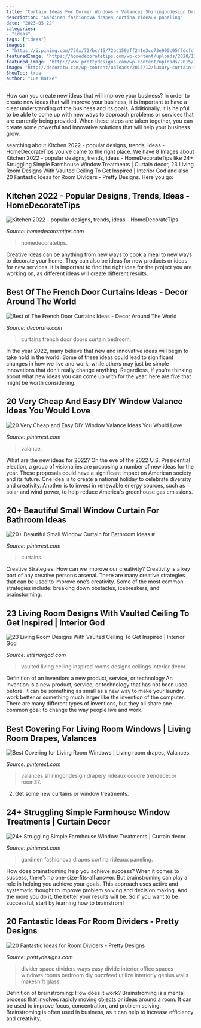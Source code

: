 ```yaml
---
title: "Curtain Ideas For Dormer Windows ~ Valances Shiningondesign Drapery Rideaux Coudre Trendedecor Room37"
description: "Gardinen fashionova drapes cortina rideaux paneling"
date: "2023-05-22"
categories:
- "ideas"
tags: ["ideas"]
images:
- "https://i.pinimg.com/736x/72/bc/15/72bc159aff241e3cc73e900c95f7dcfd.jpg"
featuredImage: "https://homedecoratetips.com/wp-content/uploads/2020/11/Kitchen-2022-popular-designs-trends-ideas-9.jpg"
featured_image: "http://www.prettydesigns.com/wp-content/uploads/2015/10/Easy-Room-Divider.jpg"
image: "http://decoratw.com/wp-content/uploads/2015/12/luxury-curtain-ideas.jpg"
ShowToc: true
author: "Lue Ratke"
---
```



How can you create new ideas that will improve your business?
In order to create new ideas that will improve your business, it is important to have a clear understanding of the business and its goals. Additionally, it is helpful to be able to come up with new ways to approach problems or services that are currently being provided. When these steps are taken together, you can create some powerful and innovative solutions that will help your business grow.

	

		
searching about Kitchen 2022 - popular designs, trends, ideas - HomeDecorateTips you've came to the right place. We have 8 Images about Kitchen 2022 - popular designs, trends, ideas - HomeDecorateTips like 24+ Struggling Simple Farmhouse Window Treatments | Curtain decor, 23 Living Room Designs With Vaulted Ceiling To Get Inspired | Interior God and also 20 Fantastic Ideas for Room Dividers - Pretty Designs. Here you go:
		
    
## Kitchen 2022 - Popular Designs, Trends, Ideas - HomeDecorateTips

<img loading=lazy src="https://homedecoratetips.com/wp-content/uploads/2020/11/Kitchen-2022-popular-designs-trends-ideas-9.jpg" onerror="this.onerror=null;this.src='https://tse1.mm.bing.net/th?id=OIP.HguoF7JyzhPh1GJ7qlzRRQHaFP&amp;pid=15.1';" alt="Kitchen 2022 - popular designs, trends, ideas - HomeDecorateTips">

_Source: homedecoratetips.com_

>homedecoratetips. 

	

Creative ideas can be anything from new ways to cook a meal to new ways to decorate your home. They can also be ideas for new products or ideas for new services. It is important to find the right idea for the project you are working on, as different ideas will create different results.

    
## Best Of The French Door Curtains Ideas - Decor Around The World

<img loading=lazy src="http://decoratw.com/wp-content/uploads/2015/12/luxury-curtain-ideas.jpg" onerror="this.onerror=null;this.src='https://tse4.mm.bing.net/th?id=OIP.CL3_cJXLJqiKXv1OPtLAygHaLI&amp;pid=15.1';" alt="Best of The French Door Curtains Ideas - Decor Around The World">

_Source: decoratw.com_

>curtains french door doors curtain bedroom. 

	

In the year 2022, many believe that new and innovative ideas will begin to take hold in the world. Some of these ideas could lead to significant changes in how we live and work, while others may just be simple innovations that don't really change anything. Regardless, if you're thinking about what new ideas you can come up with for the year, here are five that might be worth considering.

    
## 20 Very Cheap And Easy DIY Window Valance Ideas You Would Love

<img loading=lazy src="https://i.pinimg.com/736x/72/bc/15/72bc159aff241e3cc73e900c95f7dcfd.jpg" onerror="this.onerror=null;this.src='https://tse4.mm.bing.net/th?id=OIP.MKm9Sb5fWwjgJrx_YpR8rAHaLN&amp;pid=15.1';" alt="20 Very Cheap and Easy DIY Window Valance Ideas You Would Love">

_Source: pinterest.com_

>valance. 

	

What are the new ideas for 2022?
On the eve of the 2022 U.S. Presidential election, a group of visionaries are proposing a number of new ideas for the year. These proposals could have a significant impact on American society and its future. One idea is to create a national holiday to celebrate diversity and creativity. Another is to invest in renewable energy sources, such as solar and wind power, to help reduce America's greenhouse gas emissions.

    
## 20+ Beautiful Small Window Curtain For Bathroom Ideas #

<img loading=lazy src="https://i.pinimg.com/736x/5c/ba/89/5cba89b691e6193ef5a8efbf065fcfbb.jpg" onerror="this.onerror=null;this.src='https://tse3.mm.bing.net/th?id=OIP.ClSAmWolD0Tnbhy44C2WpgHaLH&amp;pid=15.1';" alt="20+ Beautiful Small Window Curtain for Bathroom Ideas #">

_Source: pinterest.com_

>curtains. 

	

Creative Strategies: How can we improve our creativity?
Creativity is a key part of any creative person’s arsenal. There are many creative strategies that can be used to improve one’s creativity. Some of the most common strategies include: breaking down obstacles, icebreakers, and brainstorming.

    
## 23 Living Room Designs With Vaulted Ceiling To Get Inspired | Interior God

<img loading=lazy src="http://interiorgod.com/wp-content/uploads/2016/11/living-rooms-with-vaulted-ceilings.jpg" onerror="this.onerror=null;this.src='https://tse1.mm.bing.net/th?id=OIP.j8vCjkSO2GlhSr4vS8njIAHaJ2&amp;pid=15.1';" alt="23 Living Room Designs With Vaulted Ceiling To Get Inspired | Interior God">

_Source: interiorgod.com_

>vaulted living ceiling inspired rooms designs ceilings interior decor. 

	

Definition of an invention: a new product, service, or technology
An invention is a new product, service, or technology that has not been used before. It can be something as small as a new way to make your laundry work better or something much larger like the invention of the computer. There are many different types of inventions, but they all share one common goal: to change the way people live and work.

    
## Best Covering For Living Room Windows | Living Room Drapes, Valances

<img loading=lazy src="https://i.pinimg.com/736x/2b/89/8f/2b898f7529f1e37766ea198a654c4beb.jpg" onerror="this.onerror=null;this.src='https://tse3.mm.bing.net/th?id=OIP.RCZCcU3R2DNXr2LV_iMNEAHaKX&amp;pid=15.1';" alt="Best Covering for Living Room Windows | Living room drapes, Valances">

_Source: pinterest.com_

>valances shiningondesign drapery rideaux coudre trendedecor room37. 

	

2. Get some new curtains or window treatments.

    
## 24+ Struggling Simple Farmhouse Window Treatments | Curtain Decor

<img loading=lazy src="https://i.pinimg.com/736x/86/56/e8/8656e80eae3ebc19bfd5954d2c6d7392.jpg" onerror="this.onerror=null;this.src='https://tse1.mm.bing.net/th?id=OIP.RjYxJFi2b7MYQSl0MfCV3AHaKl&amp;pid=15.1';" alt="24+ Struggling Simple Farmhouse Window Treatments | Curtain decor">

_Source: pinterest.com_

>gardinen fashionova drapes cortina rideaux paneling. 

	

How does brainstroming help you achieve success?
When it comes to success, there’s no one-size-fits-all answer. But brainstroming can play a role in helping you achieve your goals. This approach uses active and systematic thought to improve problem solving and decision making. And the more you do it, the better your results will be. So if you want to be successful, start by learning how to brainstrom!

    
## 20 Fantastic Ideas For Room Dividers - Pretty Designs

<img loading=lazy src="http://www.prettydesigns.com/wp-content/uploads/2015/10/Easy-Room-Divider.jpg" onerror="this.onerror=null;this.src='https://tse1.mm.bing.net/th?id=OIP._BGuIB_-2OIOFckpTUuGsQAAAA&amp;pid=15.1';" alt="20 Fantastic Ideas for Room Dividers - Pretty Designs">

_Source: prettydesigns.com_

>divider space dividers ways easy divide interior office spaces windows rooms bedroom diy buzzfeed utilize interiorly genius walls makeshift glass. 

	

Definition of brainstroming: How does it work?
Brainstroming is a mental process that involves rapidly moving objects or ideas around a room. It can be used to improve focus, concentration, and problem solving. Brainstroming is often used in business, as it can help to increase efficiency and creativity.

